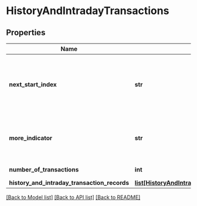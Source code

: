 # HistoryAndIntradayTransactions

## Properties
Name | Type | Description | Notes
------------ | ------------- | ------------- | -------------
**next_start_index** | **str** | For pagination - the starting index for retrieving the next page/batch of records. | [optional] 
**more_indicator** | **str** | This field indicates that more records are available for retrieval. | [optional] 
**number_of_transactions** | **int** | Number of Transactions | [optional] 
**history_and_intraday_transaction_records** | [**list[HistoryAndIntradayTransactionRecords]**](HistoryAndIntradayTransactionRecords.md) |  | [optional] 

[[Back to Model list]](../README.md#documentation-for-models) [[Back to API list]](../README.md#documentation-for-api-endpoints) [[Back to README]](../README.md)

